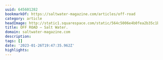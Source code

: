 ```yaml
---
uuid: 645601282
bookmarkOf: https://saltwater-magazine.com/articles/off-road
category: article
headImage: http://static1.squarespace.com/static/564c5006e4b0fea2b35c1bbf/5733359af8508218bba2e860/61d5d024095a54324600b0bb/1641406760903/SW_ULTRARANGE_-52.jpg?format=1500w
title: OFF ROAD — Salt Water.
domain: saltwater-magazine.com
description: 
tags: []
date: '2023-01-26T19:47:35.962Z'
highlights: 
---
```




